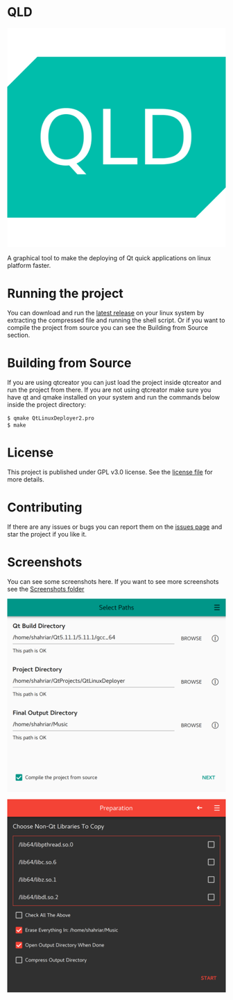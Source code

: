# QLD
![Icon](icon.png)

A graphical tool to make the deploying of Qt quick applications on linux platform faster.

# Running the project
You can download and run the [latest release](https://github.com/ShahriarSS/QLD/releases) on your linux system by extracting the compressed file and running the shell script. Or if you want to compile the project from source you can see the Building from Source section.

# Building from Source
If you are using qtcreator you can just load the project inside qtcreator and run the project from there. If you are not using qtcreator make sure you have qt and qmake installed on your system and run the commands below inside the project directory:

``` shell
$ qmake QtLinuxDeployer2.pro
$ make
```

# License
This project is published under GPL v3.0 license. See the [license file](LICENSE) for more details.

# Contributing
If there are any issues or bugs you can report them on the [issues page](https://github.com/ShahriarSS/QLD/issues) and star the project if you like it.

# Screenshots
You can see some screenshots here. If you want to see more screenshots see the [Screenshots folder](https://github.com/ShahriarSS/QLD/tree/master/Screenshots)

![screenshot1](Screenshots/screenshot1.png)

![screenshot2](Screenshots/screenshot7.png)

